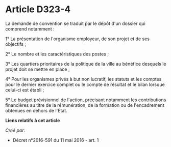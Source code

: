 # Article D323-4

La demande de convention se traduit par le dépôt d'un dossier qui comprend notamment : 

1° La présentation de l'organisme employeur, de son projet et de ses objectifs ; 

2° Le nombre et les caractéristiques des postes ; 

3° Les quartiers prioritaires de la politique de la ville au bénéfice desquels le projet doit se mettre en place ; 

4° Pour les organismes privés à but non lucratif, les statuts et les comptes pour le dernier exercice complet ou le compte de
résultat et le bilan lorsque celui-ci est établi ; 

5° Le budget prévisionnel de l'action, précisant notamment les contributions financières au titre de la rémunération, de la
formation ou de l'encadrement obtenues en dehors de l'Etat.

**Liens relatifs à cet article**

_Créé par_:

  - Décret n°2016-591 du 11 mai 2016 - art. 1
